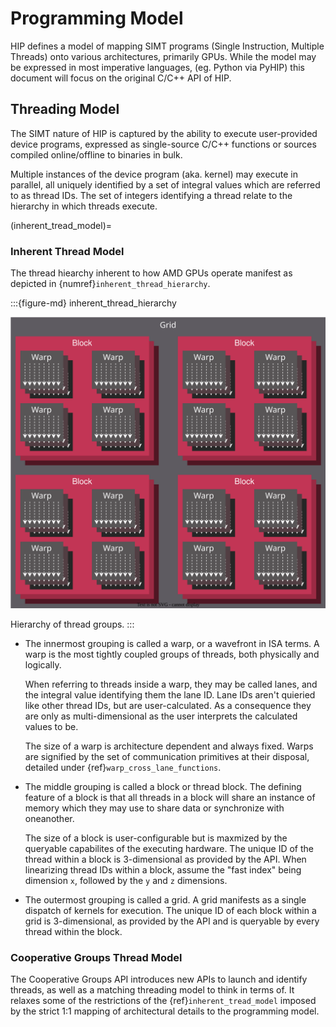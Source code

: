# Programming Model

HIP defines a model of mapping SIMT programs (Single Instruction, Multiple
Threads) onto various architectures, primarily GPUs. While the model may be
expressed in most imperative languages, (eg. Python via PyHIP) this document
will focus on the original C/C++ API of HIP.

## Threading Model

The SIMT nature of HIP is captured by the ability to execute user-provided
device programs, expressed as single-source C/C++ functions or sources compiled
online/offline to binaries in bulk.

Multiple instances of the device program (aka. kernel) may execute in parallel,
all uniquely identified by a set of integral values which are referred to as
thread IDs. The set of integers identifying a thread relate to the hierarchy in
which threads execute.

(inherent_tread_model)=

### Inherent Thread Model

The thread hiearchy inherent to how AMD GPUs operate manifest as depicted in
{numref}`inherent_thread_hierarchy`.

:::{figure-md} inherent_thread_hierarchy

<img src="../data/reference/programming_model/thread_hierarchy.svg" alt="Hierarchy of thread groups.">

Hierarchy of thread groups.
:::

- The innermost grouping is called a warp, or a wavefront in ISA terms. A warp
  is the most tightly coupled groups of threads, both physically and logically.

  When referring to threads inside a warp, they may be called lanes, and the
  integral value identifying them the lane ID. Lane IDs aren't quieried like
  other thread IDs, but are user-calculated. As a consequence they are only as
  multi-dimensional as the user interprets the calculated values to be.

  The size of a warp is architecture dependent and always fixed. Warps are
  signified by the set of communication primitives at their disposal, detailed
  under {ref}`warp_cross_lane_functions`.

- The middle grouping is called a block or thread block. The defining feature
  of a block is that all threads in a block will share an instance of memory
  which they may use to share data or synchronize with oneanother.

  The size of a block is user-configurable but is maxmized by the queryable
  capabilites of the executing hardware. The unique ID of the thread within a
  block is 3-dimensional as provided by the API. When linearizing thread IDs
  within a block, assume the "fast index" being dimension `x`, followed by the
  `y` and `z` dimensions.

- The outermost grouping is called a grid. A grid manifests as a single
  dispatch of kernels for execution. The unique ID of each block within a grid
  is 3-dimensional, as provided by the API and is queryable by every thread
  within the block.

### Cooperative Groups Thread Model

The Cooperative Groups API introduces new APIs to launch and identify threads,
as well as a matching threading model to think in terms of. It relaxes some of
the restrictions of the {ref}`inherent_tread_model` imposed by the strict 1:1
mapping of architectural details to the programming model.
